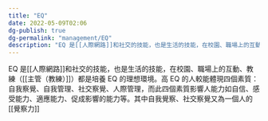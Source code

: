 ```yaml
---
title: "EQ"
date: 2022-05-09T02:06
dg-publish: true
dg-permalink: "management/EQ"
description: "EQ 是[[人際網路]]和社交的技能，也是生活的技能，在校園、職場上的互動、教練（[[主管（教練）]]）都是培養 EQ 的理想環境。高 EQ 的人較能體現四個素質：自我察覺、自我管理、社交察覺、人際管理，而此四個素質影響人能力如自信、感受能力、適應能力、促成影響的能力等。其中自我覺察、社交察覺又為一個人的[[覺察力]]..."
---
```

EQ 是[[人際網路]]和社交的技能，也是生活的技能，在校園、職場上的互動、教練（[[主管（教練）]]）都是培養 EQ 的理想環境。高 EQ 的人較能體現四個素質：自我察覺、自我管理、社交察覺、人際管理，而此四個素質影響人能力如自信、感受能力、適應能力、促成影響的能力等。其中自我覺察、社交察覺又為一個人的[[覺察力]]